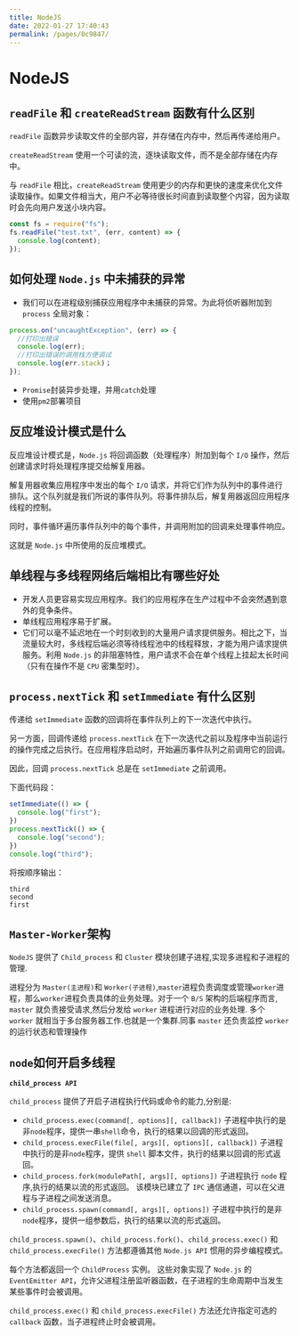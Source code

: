 ```yaml
---
title: NodeJS
date: 2022-01-27 17:40:43
permalink: /pages/0c9847/
---
```


# NodeJS

## `readFile` 和 `createReadStream` 函数有什么区别

`readFile` 函数异步读取文件的全部内容，并存储在内存中，然后再传递给用户。

`createReadStream` 使用一个可读的流，逐块读取文件，而不是全部存储在内存中。

与 `readFile` 相比，`createReadStream` 使用更少的内存和更快的速度来优化文件读取操作。如果文件相当大，用户不必等待很长时间直到读取整个内容，因为读取时会先向用户发送小块内容。

```js
const fs = require("fs");
fs.readFile("test.txt", (err, content) => {
  console.log(content);
});
```

## 如何处理 `Node.js` 中未捕获的异常

- 我们可以在进程级别捕获应用程序中未捕获的异常。为此将侦听器附加到 `process` 全局对象：

```js
process.on("uncaughtException", (err) => {
  //打印出错误
  console.log(err);
  //打印出错误的调用栈方便调试
  console.log(err.stack)；
});
```

- `Promise`封装异步处理，并用`catch`处理
- 使用`pm2`部署项目

## 反应堆设计模式是什么

反应堆设计模式是，`Node.js` 将回调函数（处理程序）附加到每个 `I/O` 操作，然后创建请求时将处理程序提交给解复用器。

解复用器收集应用程序中发出的每个 `I/O` 请求，并将它们作为队列中的事件进行排队。这个队列就是我们所说的事件队列。将事件排队后，解复用器返回应用程序线程的控制。

同时，事件循环遍历事件队列中的每个事件，并调用附加的回调来处理事件响应。

这就是 `Node.js` 中所使用的反应堆模式。

## 单线程与多线程网络后端相比有哪些好处

- 开发人员更容易实现应用程序。我们的应用程序在生产过程中不会突然遇到意外的竞争条件。
- 单线程应用程序易于扩展。
- 它们可以毫不延迟地在一个时刻收到的大量用户请求提供服务。相比之下，当流量较大时，多线程后端必须等待线程池中的线程释放，才能为用户请求提供服务。利用 `Node.js` 的非阻塞特性，用户请求不会在单个线程上挂起太长时间（只有在操作不是 `CPU` 密集型时）。

## `process.nextTick` 和 `setImmediate` 有什么区别

传递给 `setImmediate` 函数的回调将在事件队列上的下一次迭代中执行。

另一方面，回调传递给 `process.nextTick` 在下一次迭代之前以及程序中当前运行的操作完成之后执行。在应用程序启动时，开始遍历事件队列之前调用它的回调。

因此，回调 `process.nextTick` 总是在 `setImmediate` 之前调用。

下面代码段：

```js
setImmediate(() => {
  console.log("first");
})
process.nextTick(() => {
  console.log("second");
})
console.log("third");
```

将按顺序输出：

```
third
second
first
```

## `Master-Worker`架构

`NodeJS` 提供了 `Child_process` 和 `Cluster` 模块创建子进程,实现多进程和子进程的管理.

进程分为 `Master(主进程)`和 `Worker(子进程)`,`master`进程负责调度或管理`worker`进程，那么`worker`进程负责具体的业务处理。对于一个 `B/S` 架构的后端程序而言, `master` 就负责接受请求,然后分发给 `worker` 进程进行对应的业务处理. 多个 `worker` 就相当于多台服务器工作.也就是一个集群.同事 `master` 还负责监控 `worker` 的运行状态和管理操作

## `node`如何开启多线程

**`child_process API`**

`child_process` 提供了开启子进程执行代码或命令的能力,分别是:

- `child_process.exec(command[, options][, callback])` 子进程中执行的是非`node`程序，提供一串`shell`命令，执行的结果以回调的形式返回。
- `child_process.execFile(file[, args][, options][, callback])` 子进程中执行的是非`node`程序，提供 `shell` 脚本文件，执行的结果以回调的形式返回。
- `child_process.fork(modulePath[, args][, options])` 子进程执行 `node` 程序,执行的结果以流的形式返回。 该模块已建立了 `IPC` 通信通道，可以在父进程与子进程之间发送消息。
- `child_process.spawn(command[, args][, options])` 子进程中执行的是非`node`程序，提供一组参数后，执行的结果以流的形式返回。

`child_process.spawn()`、`child_process.fork()`、`child_process.exec()` 和 `child_process.execFile()` 方法都遵循其他 `Node.js API` 惯用的异步编程模式。

每个方法都返回一个 `ChildProcess` 实例。 这些对象实现了 `Node.js` 的 `EventEmitter API`，允许父进程注册监听器函数，在子进程的生命周期中当发生某些事件时会被调用。

`child_process.exec()` 和 `child_process.execFile()` 方法还允许指定可选的 `callback` 函数，当子进程终止时会被调用。
